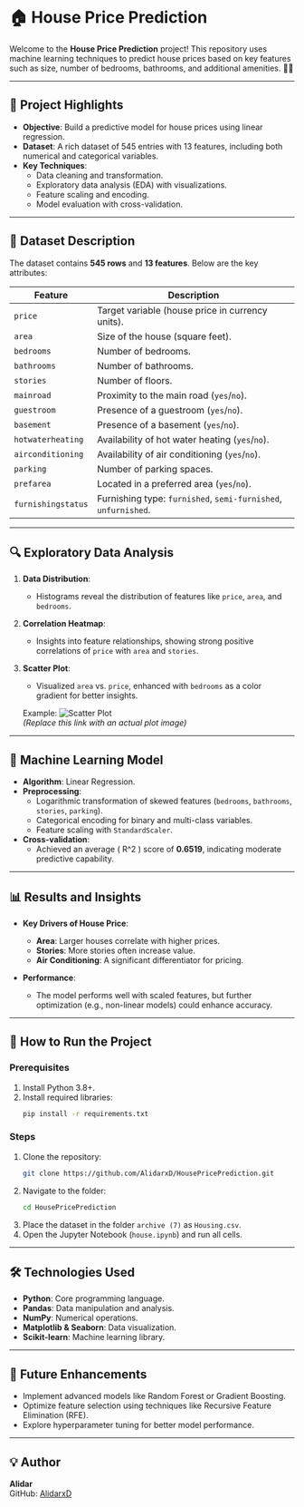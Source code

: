 # 🏠 House Price Prediction

Welcome to the **House Price Prediction** project! This repository uses machine learning techniques to predict house prices based on key features such as size, number of bedrooms, bathrooms, and additional amenities. 🏡✨

---

## 🌟 Project Highlights

- **Objective**: Build a predictive model for house prices using linear regression.
- **Dataset**: A rich dataset of 545 entries with 13 features, including both numerical and categorical variables.
- **Key Techniques**:
  - Data cleaning and transformation.
  - Exploratory data analysis (EDA) with visualizations.
  - Feature scaling and encoding.
  - Model evaluation with cross-validation.

---

## 📂 Dataset Description

The dataset contains **545 rows** and **13 features**. Below are the key attributes:

| Feature               | Description                                              |
|-----------------------|----------------------------------------------------------|
| `price`               | Target variable (house price in currency units).         |
| `area`                | Size of the house (square feet).                         |
| `bedrooms`            | Number of bedrooms.                                      |
| `bathrooms`           | Number of bathrooms.                                     |
| `stories`             | Number of floors.                                        |
| `mainroad`            | Proximity to the main road (`yes`/`no`).                 |
| `guestroom`           | Presence of a guestroom (`yes`/`no`).                    |
| `basement`            | Presence of a basement (`yes`/`no`).                     |
| `hotwaterheating`     | Availability of hot water heating (`yes`/`no`).          |
| `airconditioning`     | Availability of air conditioning (`yes`/`no`).           |
| `parking`             | Number of parking spaces.                                |
| `prefarea`            | Located in a preferred area (`yes`/`no`).                |
| `furnishingstatus`    | Furnishing type: `furnished`, `semi-furnished`, `unfurnished`. |

---

## 🔍 Exploratory Data Analysis

1. **Data Distribution**:
   - Histograms reveal the distribution of features like `price`, `area`, and `bedrooms`.

2. **Correlation Heatmap**:
   - Insights into feature relationships, showing strong positive correlations of `price` with `area` and `stories`.

3. **Scatter Plot**:
   - Visualized `area` vs. `price`, enhanced with `bedrooms` as a color gradient for better insights.

   Example:
   ![Scatter Plot](https://via.placeholder.com/800x400?text=Scatter+Plot+Preview)  
   *(Replace this link with an actual plot image)*

---

## 🧠 Machine Learning Model

- **Algorithm**: Linear Regression.
- **Preprocessing**:
  - Logarithmic transformation of skewed features (`bedrooms`, `bathrooms`, `stories`, `parking`).
  - Categorical encoding for binary and multi-class variables.
  - Feature scaling with `StandardScaler`.
- **Cross-validation**:
  - Achieved an average \( R^2 \) score of **0.6519**, indicating moderate predictive capability.

---

## 📊 Results and Insights

- **Key Drivers of House Price**:
  - **Area**: Larger houses correlate with higher prices.
  - **Stories**: More stories often increase value.
  - **Air Conditioning**: A significant differentiator for pricing.

- **Performance**:
  - The model performs well with scaled features, but further optimization (e.g., non-linear models) could enhance accuracy.

---

## 🚀 How to Run the Project

### Prerequisites
1. Install Python 3.8+.
2. Install required libraries:
   ```bash
   pip install -r requirements.txt
   ```

### Steps
1. Clone the repository:
   ```bash
   git clone https://github.com/AlidarxD/HousePricePrediction.git
   ```
2. Navigate to the folder:
   ```bash
   cd HousePricePrediction
   ```
3. Place the dataset in the folder `archive (7)` as `Housing.csv`.
4. Open the Jupyter Notebook (`house.ipynb`) and run all cells.

---

## 🛠️ Technologies Used

- **Python**: Core programming language.
- **Pandas**: Data manipulation and analysis.
- **NumPy**: Numerical operations.
- **Matplotlib & Seaborn**: Data visualization.
- **Scikit-learn**: Machine learning library.

---

## 📝 Future Enhancements

- Implement advanced models like Random Forest or Gradient Boosting.
- Optimize feature selection using techniques like Recursive Feature Elimination (RFE).
- Explore hyperparameter tuning for better model performance.

---

## 💡 Author

**Alidar**  
GitHub: [AlidarxD](https://github.com/AlidarxD)  
